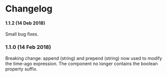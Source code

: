 # Changelog

#### 1.1.2 (14 Deb 2018)
Small bug fixes.

### 1.1.0 (14 Feb 2018)

Breaking change: append (string) and prepend (string) now used to modify the time-ago expression. The component no longer contains the boolean property suffix.
